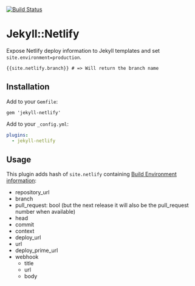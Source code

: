 [![Build Status](https://travis-ci.org/jayvdb/jekyll-netlify.svg?branch=master)](https://travis-ci.org/jayvdb/jekyll-netlify)

# Jekyll::Netlify

Expose Netlify deploy information to Jekyll templates
and set `site.environment=production`.

```
{{site.netlify.branch}} # => Will return the branch name
```

## Installation

Add to your `Gemfile`:

```
gem 'jekyll-netlify'
```

Add to your `_config.yml`:

```yml
plugins:
  - jekyll-netlify
```

## Usage

This plugin adds hash of `site.netlify` containing
[Build Environment information](https://www.netlify.com/docs/continuous-deployment/#build-environment-variables):

- repository_url
- branch
- pull_request: bool (but the next release it will also be the pull_request number when available)
- head
- commit
- context
- deploy_url
- url
- deploy_prime_url
- webhook
  - title
  - url
  - body
